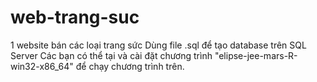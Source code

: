 # web-trang-suc
1 website bán các loại trang sức
Dùng file .sql để tạo database trên SQL Server
Các bạn có thể tại và cài đặt chương trình "elipse-jee-mars-R-win32-x86_64" để chạy chương trình trên.
